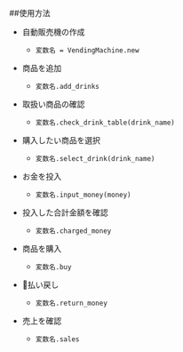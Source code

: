 ##使用方法
- 自動販売機の作成
  - `変数名 = VendingMachine.new`

- 商品を追加
  - `変数名.add_drinks`

- 取扱い商品の確認
  - `変数名.check_drink_table(drink_name)`

- 購入したい商品を選択
  - `変数名.select_drink(drink_name)`

- お金を投入
  - `変数名.input_money(money)`

- 投入した合計金額を確認
  - `変数名.charged_money`

- 商品を購入
  - `変数名.buy`

- 払い戻し
  - `変数名.return_money`

- 売上を確認
  - `変数名.sales`